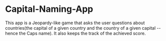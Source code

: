 # Capital-Naming-App
This app is a Jeopardy-like game that asks the user questions about countries(the capital of a given country and the country of a given capital -- hence the Caps name). It also keeps the track of the achieved score.
